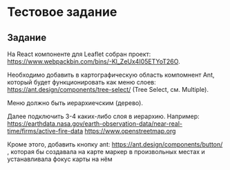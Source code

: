 # Тестовое задание

## Задание

На React компоненте для Leaflet собран проект: https://www.webpackbin.com/bins/-Kl_ZeUx4I05ETYoT26O.

Необходимо добавить в картографическую область компомнент Ant, который будет функционировать как меню слоев: 
https://ant.design/components/tree-select/ (Tree Select, см. Multiple). 

Меню должно быть иерархиечским (дерево).

Далее подключить 3-4 каких-либо слоя в иерархию. Например: 
https://earthdata.nasa.gov/earth-observation-data/near-real-time/firms/active-fire-data
https://www.openstreetmap.org

Кроме этого, добавить кнопку ant: https://ant.design/components/button/ , которая бы создавала на карте маркер 
в произвольных местах и устанавливала фокус карты на нём
